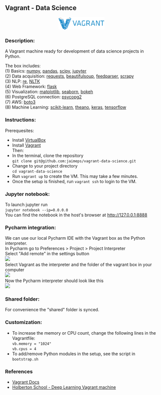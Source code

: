 ## Vagrant - Data Science

<p align="center">
	<img src="https://github.com/jaimeps/vagrant-data-science/blob/master/images/vagrant.png" width="150">
</p>

### Description:
A Vagrant machine ready for development of data science projects in Python.

The box includes: <br />
(1) Basics: [numpy](http://www.numpy.org/), [pandas](http://pandas.pydata.org/), [scipy](https://www.scipy.org/), [jupyter](http://jupyter.org/) <br />
(2) Data acquisition: [requests](http://docs.python-requests.org/en/master/), [beautifulsoup](https://www.crummy.com/software/BeautifulSoup/), [feedparser](http://pythonhosted.org/feedparser/), [scrapy](http://scrapy.org/) <br />
(3) NLP: [re](https://docs.python.org/2/library/re.html), [NLTK](http://www.nltk.org/) <br />
(4) Web Framework: [flask](http://flask.pocoo.org/) <br />
(5) Visualization: [matplotlib](http://matplotlib.org/), [seaborn](https://stanford.edu/~mwaskom/software/seaborn/), [bokeh](http://bokeh.pydata.org/en/latest/) <br />
(6) PostgreSQL connection: [psycopg2](http://initd.org/psycopg/) <br />
(7) AWS: [boto3](https://boto3.readthedocs.io/en/latest/) <br />
(8) Machine Learning: [scikit-learn](http://scikit-learn.org/stable/), [theano](http://deeplearning.net/software/theano/), [keras](http://keras.io/), [tensorflow](https://www.tensorflow.org/) <br />

### Instructions:
Prerequesites:
- Install [VirtualBox](https://www.virtualbox.org/wiki/Downloads)
- Install [Vagrant](https://www.vagrantup.com/) <br />
Then:
- In the terminal, clone the repository <br />
```git clone git@github.com:jaimeps/vagrant-data-science.git```
- Change to your project directory <br />
```cd vagrant-data-science```
- Run ```vagrant up``` to create the VM. This may take a few minutes.
- Once the setup is finished, run ```vagrant ssh``` to login to the VM.	

### Jupyter notebook:
To launch jupyter run <br />
```jupyter notebook --ip=0.0.0.0``` <br />
You can find the notebook in the host's browser at http://127.0.0.1:8888

### Pycharm integration:
We can use our local Pycharm IDE with the Vagrant box as the Python interpreter. <br />
In Pycharm go to Preferences > Project > Project Interpreter <br />
Select "Add remote" in the settings button <br />
<img src="https://github.com/jaimeps/vagrant-data-science/blob/master/images/add_remote.png" width="600"> <br />
Select Vagrant as the interpreter and the folder of the vagrant box in your computer <br />
<img src="https://github.com/jaimeps/vagrant-data-science/blob/master/images/conf_remote.png" width="300"> <br />
Now the Pycharm interpreter should look like this <br />
<img src="https://github.com/jaimeps/vagrant-data-science/blob/master/images/vagrant_int.png" width="600"> <br />

### Shared folder:
For convenience the "shared" folder is synced.

### Customization:
- To increase the memory or CPU count, change the following lines in the Vagrantfile: <br />
```vb.memory = "1024"``` <br />
```vb.cpus = 4``` <br />
- To add/remove Python modules in the setup, see the script in ```bootstrap.sh```

### References
- [Vagrant Docs](https://www.vagrantup.com/docs/)
- [Holberton School - Deep Learning Vagrant machine](https://github.com/holbertonschool/deep-learning-vagrant-machine)

